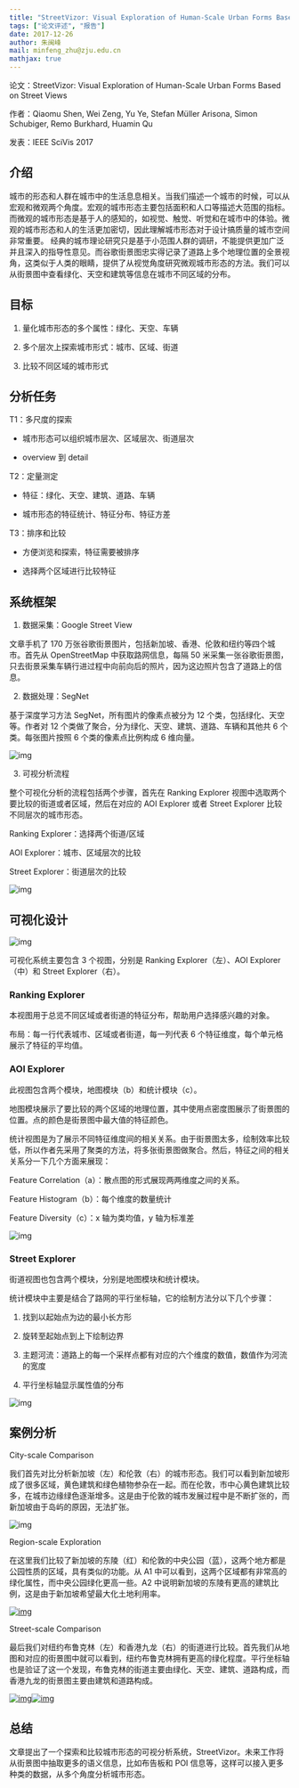 ```yaml
---
title: "StreetVizor: Visual Exploration of Human-Scale Urban Forms Based on Street Views"
tags: ["论文评述", "报告"]
date: 2017-12-26
author: 朱闽峰
mail: minfeng_zhu@zju.edu.cn
mathjax: true
---
```


论文：StreetVizor: Visual Exploration of Human-Scale Urban Forms Based on Street Views

作者：Qiaomu Shen, Wei Zeng, Yu Ye, Stefan Müller Arisona, Simon Schubiger, Remo Burkhard, Huamin Qu

发表：IEEE SciVis 2017

## 介绍

城市的形态和人群在城市中的生活息息相关。当我们描述一个城市的时候，可以从宏观和微观两个角度。宏观的城市形态主要包括面积和人口等描述大范围的指标。而微观的城市形态是基于人的感知的，如视觉、触觉、听觉和在城市中的体验。微观的城市形态和人的生活更加密切，因此理解城市形态对于设计搞质量的城市空间非常重要。 经典的城市理论研究只是基于小范围人群的调研，不能提供更加广泛并且深入的指导性意见。而谷歌街景图忠实得记录了道路上多个地理位置的全景视角，这类似于人类的眼睛，提供了从视觉角度研究微观城市形态的方法。我们可以从街景图中查看绿化、天空和建筑等信息在城市不同区域的分布。

## 目标

1. 量化城市形态的多个属性：绿化、天空、车辆

2. 多个层次上探索城市形式：城市、区域、街道

3. 比较不同区域的城市形式

## 分析任务

T1：多尺度的探索

-   城市形态可以组织城市层次、区域层次、街道层次

-   overview 到 detail

T2：定量测定

-   特征：绿化、天空、建筑、道路、车辆

-   城市形态的特征统计、特征分布、特征方差

T3：排序和比较

-   方便浏览和探索，特征需要被排序

-   选择两个区域进行比较特征

## 系统框架

1. 数据采集：Google Street View

文章手机了 170 万张谷歌街景图片，包括新加坡、香港、伦敦和纽约等四个城市。首先从 OpenStreetMap 中获取路网信息，每隔 50 米采集一张谷歌街景图，只去街景采集车辆行进过程中向前向后的照片，因为这边照片包含了道路上的信息。

2. 数据处理：SegNet

基于深度学习方法 SegNet，所有图片的像素点被分为 12 个类，包括绿化、天空等。作者对 12 个类做了聚合，分为绿化、天空、建筑、道路、车辆和其他共 6 个类。每张图片按照 6 个类的像素点比例构成 6 维向量。

![img](http://www.cad.zju.edu.cn/home/vagblog/wp-content/uploads/2017/12/Picture1.png)

3. 可视分析流程

整个可视化分析的流程包括两个步骤，首先在 Ranking Explorer 视图中选取两个要比较的街道或者区域，然后在对应的 AOI Explorer 或者 Street Explorer 比较不同层次的城市形态。

Ranking Explorer：选择两个街道/区域

AOI Explorer：城市、区域层次的比较

Street Explorer：街道层次的比较

![img](http://www.cad.zju.edu.cn/home/vagblog/wp-content/uploads/2017/12/Picture2.png)

## 可视化设计

![img](http://www.cad.zju.edu.cn/home/vagblog/wp-content/uploads/2017/12/Picture12.png)

可视化系统主要包含 3 个视图，分别是 Ranking Explorer（左）、AOI Explorer（中）和 Street Explorer（右）。

### Ranking Explorer

本视图用于总览不同区域或者街道的特征分布，帮助用户选择感兴趣的对象。

布局：每一行代表城市、区域或者街道，每一列代表 6 个特征维度，每个单元格展示了特征的平均值。

### AOI Explorer

此视图包含两个模块，地图模块（b）和统计模块（c）。

地图模块展示了要比较的两个区域的地理位置，其中使用点密度图展示了街景图的位置。点的颜色是街景图中最大值的特征颜色。

统计视图是为了展示不同特征维度间的相关关系。由于街景图太多，绘制效率比较低，所以作者先采用了聚类的方法，将多张街景图做聚合。然后，特征之间的相关关系分一下几个方面来展现：

Feature Correlation（a）：散点图的形式展现两两维度之间的关系。

Feature Histogram（b）：每个维度的数量统计

Feature Diversity（c）：x 轴为类均值，y 轴为标准差

![img](http://www.cad.zju.edu.cn/home/vagblog/wp-content/uploads/2017/12/Picture21.png)

### Street Explorer

街道视图也包含两个模块，分别是地图模块和统计模块。

统计模块中主要是结合了路网的平行坐标轴，它的绘制方法分以下几个步骤：

1. 找到以起始点为边的最小长方形

2. 旋转至起始点到上下绘制边界

3. 主题河流：道路上的每一个采样点都有对应的六个维度的数值，数值作为河流的宽度

4. 平行坐标轴显示属性值的分布

![img](http://www.cad.zju.edu.cn/home/vagblog/wp-content/uploads/2017/12/Picture3.png)

## 案例分析

City-scale Comparison

我们首先对比分析新加坡（左）和伦敦（右）的城市形态。我们可以看到新加坡形成了很多区域，黄色建筑和绿色植物参杂在一起。而在伦敦，市中心黄色建筑比较多，在城市边缘绿色逐渐增多。这是由于伦敦的城市发展过程中是不断扩张的，而新加坡由于岛屿的原因，无法扩张。

![img](http://www.cad.zju.edu.cn/home/vagblog/wp-content/uploads/2017/12/Picture5.png)

Region-scale Exploration

在这里我们比较了新加坡的东陵（红）和伦敦的中央公园（蓝），这两个地方都是公园性质的区域，具有类似的功能。从 A1 中可以看到，这两个区域都有非常高的绿化属性，而中央公园绿化更高一些。A2 中说明新加坡的东陵有更高的建筑比例，这是由于新加坡希望最大化土地利用率。

[![img](http://www.cad.zju.edu.cn/home/vagblog/wp-content/uploads/2017/12/Picture6.png)](http://www.cad.zju.edu.cn/home/vagblog/wp-content/uploads/2017/12/Picture6.png)

Street-scale Comparison

最后我们对纽约布鲁克林（左）和香港九龙（右）的街道进行比较。首先我们从地图和对应的街景图中就可以看到，纽约布鲁克林拥有更高的绿化程度。平行坐标轴也是验证了这一个发现，布鲁克林的街道主要由绿化、天空、建筑、道路构成，而香港九龙的街景图主要由建筑和道路构成。

[![img](http://www.cad.zju.edu.cn/home/vagblog/wp-content/uploads/2017/12/Picture7.png)](http://www.cad.zju.edu.cn/home/vagblog/wp-content/uploads/2017/12/Picture7.png)[![img](http://www.cad.zju.edu.cn/home/vagblog/wp-content/uploads/2017/12/Picture8.png)](http://www.cad.zju.edu.cn/home/vagblog/wp-content/uploads/2017/12/Picture8.png)

## 总结

文章提出了一个探索和比较城市形态的可视分析系统，StreetVizor。未来工作将从街景图中抽取更多的语义信息，比如布告板和 POI 信息等，这样可以接入更多种类的数据，从多个角度分析城市形态。
